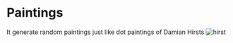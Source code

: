 # Paintings
It generate random paintings just like dot paintings of Damian Hirsts
![hirst](https://user-images.githubusercontent.com/42540214/210082763-509b7782-4eeb-4197-84d6-7cd2c15ba5ea.png)

